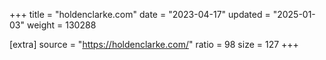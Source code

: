 +++
title = "holdenclarke.com"
date = "2023-04-17"
updated = "2025-01-03"
weight = 130288

[extra]
source = "https://holdenclarke.com/"
ratio = 98
size = 127
+++
